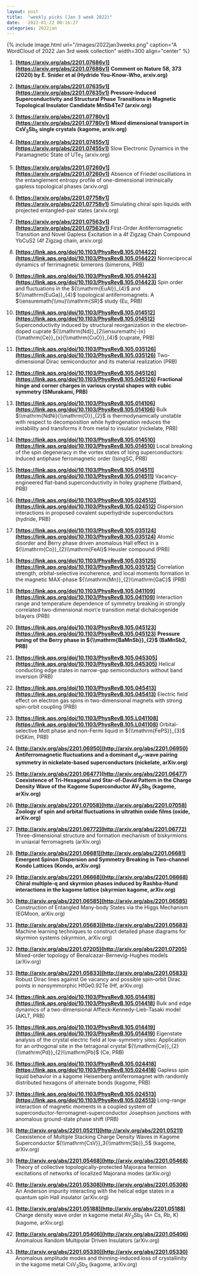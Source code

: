 ```yaml
---
layout: post
title:  "weekly picks (Jan 3 week 2022)"
date:   2022-01-22 00:16:27
categories: 2022jan
---
```


{% include image.html url="/images/2022jan3weeks.png" caption="A WordCloud of 2022 Jan 3rd week collection" width=300 align="center" %}


1. **[https://arxiv.org/abs/2201.07686v1](https://arxiv.org/abs/2201.07686v1)** **Comment on Nature 58, 373 (2020) by E. Snider et al (Hydride You-Know-Who, arxiv.org)**

1. **[https://arxiv.org/abs/2201.07635v1](https://arxiv.org/abs/2201.07635v1)** **Pressure-Induced Superconductivity and Structural Phase Transitions in Magnetic Topological Insulator Candidate MnSb4Te7 (arxiv.org)**

1. **[https://arxiv.org/abs/2201.07780v1](https://arxiv.org/abs/2201.07780v1)** **Mixed dimensional transport in CsV$_3$Sb$_5$ single crystals (kagome, arxiv.org)**

1. **[https://arxiv.org/abs/2201.07455v1](https://arxiv.org/abs/2201.07455v1)** Slow Electronic Dynamics in the Paramagnetic State of UTe$_2$ (arxiv.org)

1. **[https://arxiv.org/abs/2201.07260v1](https://arxiv.org/abs/2201.07260v1)** Absence of Friedel oscillations in the entanglement entropy profile of one-dimensional intrinsically gapless topological phases (arxiv.org)

1. **[https://arxiv.org/abs/2201.07758v1](https://arxiv.org/abs/2201.07758v1)** Simulating chiral spin liquids with projected entangled-pair states (arxiv.org)

1. **[https://arxiv.org/abs/2201.07563v1](https://arxiv.org/abs/2201.07563v1)** First-Order Antiferromagnetic Transition and Novel Gapless Excitation in a 4f Zigzag Chain Compound YbCuS2 (4f Zigzag chain, arxiv.org)



1. **[https://link.aps.org/doi/10.1103/PhysRevB.105.014422](https://link.aps.org/doi/10.1103/PhysRevB.105.014422)** Nonreciprocal dynamics of ferrimagnetic bimerons (bimerons, PRB)

1. **[https://link.aps.org/doi/10.1103/PhysRevB.105.014423](https://link.aps.org/doi/10.1103/PhysRevB.105.014423)** Spin order and fluctuations in the ${\\mathrm{EuAl}}_{4}$ and ${\\mathrm{EuGa}}_{4}$ topological antiferromagnets: A $\\ensuremath{\\mu}\\mathrm{SR}$ study (Eu, PRB)

1. **[https://link.aps.org/doi/10.1103/PhysRevB.105.014512](https://link.aps.org/doi/10.1103/PhysRevB.105.014512)** Superconductivity induced by structural reorganization in the electron-doped cuprate ${\\mathrm{Nd}}_{2\\ensuremath{-}x}{\\mathrm{Ce}}_{x}{\\mathrm{CuO}}_{4}$ (cuprate, PRB)

1. **[https://link.aps.org/doi/10.1103/PhysRevB.105.035126](https://link.aps.org/doi/10.1103/PhysRevB.105.035126)** Two-dimensional Dirac semiconductor and its material realization (PRB)

1. **[https://link.aps.org/doi/10.1103/PhysRevB.105.045126](https://link.aps.org/doi/10.1103/PhysRevB.105.045126)** **Fractional hinge and corner charges in various crystal shapes with cubic symmetry (SMurakami, PRB)**

1. **[https://link.aps.org/doi/10.1103/PhysRevB.105.014106](https://link.aps.org/doi/10.1103/PhysRevB.105.014106)** Bulk $\\mathrm{NdNi}{\\mathrm{O}}_{2}$ is thermodynamically unstable with respect to decomposition while hydrogenation reduces the instability and transforms it from metal to insulator (nickelate, PRB)

1. **[https://link.aps.org/doi/10.1103/PhysRevB.105.014510](https://link.aps.org/doi/10.1103/PhysRevB.105.014510)** Local breaking of the spin degeneracy in the vortex states of Ising superconductors: Induced antiphase ferromagnetic order (IsingSC, PRB)

1. **[https://link.aps.org/doi/10.1103/PhysRevB.105.014511](https://link.aps.org/doi/10.1103/PhysRevB.105.014511)** Vacancy-engineered flat-band superconductivity in holey graphene (flatband, PRB)

1. **[https://link.aps.org/doi/10.1103/PhysRevB.105.024512](https://link.aps.org/doi/10.1103/PhysRevB.105.024512)** Dispersion interactions in proposed covalent superhydride superconductors (hydride, PRB)

1. **[https://link.aps.org/doi/10.1103/PhysRevB.105.035124](https://link.aps.org/doi/10.1103/PhysRevB.105.035124)** Atomic disorder and Berry phase driven anomalous Hall effect in a ${\\mathrm{Co}}_{2}\\mathrm{FeAl}$ Heusler compound (PRB)

1. **[https://link.aps.org/doi/10.1103/PhysRevB.105.035125](https://link.aps.org/doi/10.1103/PhysRevB.105.035125)** Correlation strength, orbital-selective incoherence, and local moments formation in the magnetic MAX-phase ${\\mathrm{Mn}}_{2}\\mathrm{GaC}$ (PRB)

1. **[https://link.aps.org/doi/10.1103/PhysRevB.105.041109](https://link.aps.org/doi/10.1103/PhysRevB.105.041109)** Interaction range and temperature dependence of symmetry breaking in strongly correlated two-dimensional moir\\'e transition metal dichalcogenide bilayers (PRB)

1. **[https://link.aps.org/doi/10.1103/PhysRevB.105.045123](https://link.aps.org/doi/10.1103/PhysRevB.105.045123)** **Pressure tuning of the Berry phase in ${\\mathrm{BaMnSb}}_{2}$ (BaMnSb2, PRB)**

1. **[https://link.aps.org/doi/10.1103/PhysRevB.105.045305](https://link.aps.org/doi/10.1103/PhysRevB.105.045305)** Helical conducting edge states in narrow-gap semiconductors without band inversion (PRB)

1. **[https://link.aps.org/doi/10.1103/PhysRevB.105.045413](https://link.aps.org/doi/10.1103/PhysRevB.105.045413)** Electric field effect on electron gas spins in two-dimensional magnets with strong spin-orbit coupling (PRB)

1. **[https://link.aps.org/doi/10.1103/PhysRevB.105.L041108](https://link.aps.org/doi/10.1103/PhysRevB.105.L041108)** Orbital-selective Mott phase and non-Fermi liquid in ${\\mathrm{FePS}}_{3}$ (HSKim, PRB)



1. **[http://arxiv.org/abs/2201.06950](http://arxiv.org/abs/2201.06950)** **Antiferromagnetic fluctuations and a dominant $d_{xy}$-wave pairing symmetry in nickelate-based superconductors (nickelate, arXiv.org)**

1. **[http://arxiv.org/abs/2201.06477](http://arxiv.org/abs/2201.06477)** **Coexistence of Tri-Hexagonal and Star-of-David Pattern in the Charge Density Wave of the Kagome Superconductor AV$_3$Sb$_5$ (kagome, arXiv.org)**

1. **[http://arxiv.org/abs/2201.07058](http://arxiv.org/abs/2201.07058)** **Zoology of spin and orbital fluctuations in ultrathin oxide films (oxide, arXiv.org)**

1. **[http://arxiv.org/abs/2201.06772](http://arxiv.org/abs/2201.06772)** Three-dimensional structure and formation mechanism of biskyrmions in uniaxial ferromagnets (arXiv.org)

1. **[http://arxiv.org/abs/2201.06681](http://arxiv.org/abs/2201.06681)** **Emergent Spinon Dispersion and Symmetry Breaking in Two-channel Kondo Lattices (Kondo, arXiv.org)**

1. **[http://arxiv.org/abs/2201.06668](http://arxiv.org/abs/2201.06668)** **Chiral multiple-q and skyrmion phases induced by Rashba-Hund interactions in the kagome lattice (skyrmion kagome, arXiv.org)**

1. **[http://arxiv.org/abs/2201.06585](http://arxiv.org/abs/2201.06585)** Construction of Entangled Many-body States via the Higgs Mechanism (EGMoon, arXiv.org)

1. **[http://arxiv.org/abs/2201.05683](http://arxiv.org/abs/2201.05683)** Machine learning techniques to construct detailed phase diagrams for skyrmion systems (skyrmion, arXiv.org)

1. **[http://arxiv.org/abs/2201.07205](http://arxiv.org/abs/2201.07205)** Mixed-order topology of Benalcazar-Bernevig-Hughes models (arXiv.org)

1. **[http://arxiv.org/abs/2201.05833](http://arxiv.org/abs/2201.05833)** Robust Dirac lines against Ge vacancy and possible spin-orbit Dirac points in nonsymmorphic HfGe0.92Te (Hf, arXiv.org)


1. **[https://link.aps.org/doi/10.1103/PhysRevB.105.014418](https://link.aps.org/doi/10.1103/PhysRevB.105.014418)** Bulk and edge dynamics of a two-dimensional Affleck-Kennedy-Lieb-Tasaki model (AKLT, PRB)

1. **[https://link.aps.org/doi/10.1103/PhysRevB.105.014419](https://link.aps.org/doi/10.1103/PhysRevB.105.014419)** Eigenstate analysis of the crystal electric field at low-symmetry sites: Application for an orthogonal site in the tetragonal crystal ${\\mathrm{Ce}}_{2}{\\mathrm{Pd}}_{2}\\mathrm{Pb}$ (Ce, PRB)

1. **[https://link.aps.org/doi/10.1103/PhysRevB.105.024418](https://link.aps.org/doi/10.1103/PhysRevB.105.024418)** Gapless spin liquid behavior in a kagome Heisenberg antiferromagnet with randomly distributed hexagons of alternate bonds (kagome, PRB)

1. **[https://link.aps.org/doi/10.1103/PhysRevB.105.024513](https://link.aps.org/doi/10.1103/PhysRevB.105.024513)** Long-range interaction of magnetic moments in a coupled system of superconductor-ferromagnet-superconductor Josephson junctions with anomalous ground-state phase shift (PRB)



1. **[http://arxiv.org/abs/2201.05211](http://arxiv.org/abs/2201.05211)** Coexistence of Multiple Stacking Charge Density Waves in Kagome Superconductor ${\\mathrm{CsV}}_3{\\mathrm{Sb}}_5$ (kagome, arXiv.org)

1. **[http://arxiv.org/abs/2201.05468](http://arxiv.org/abs/2201.05468)** Theory of collective topologically-protected Majorana fermion excitations of networks of localized Majorana modes (arXiv.org)

1. **[http://arxiv.org/abs/2201.05308](http://arxiv.org/abs/2201.05308)** An Anderson impurity interacting with the helical edge states in a quantum spin Hall insulator (arXiv.org)

1. **[http://arxiv.org/abs/2201.05188](http://arxiv.org/abs/2201.05188)** Charge density wave order in kagome metal AV$_3$Sb$_5$ (A= Cs, Rb, K) (kagome, arXiv.org)

1. **[http://arxiv.org/abs/2201.05406](http://arxiv.org/abs/2201.05406)** Anomalous Random Multipolar Driven Insulators (arXiv.org)

1. **[http://arxiv.org/abs/2201.05330](http://arxiv.org/abs/2201.05330)** Anomalous amplitude modes and thinning-induced loss of crystallinity in the kagome metal CsV$_3$Sb$_5$ (kagome, arXiv.org)
